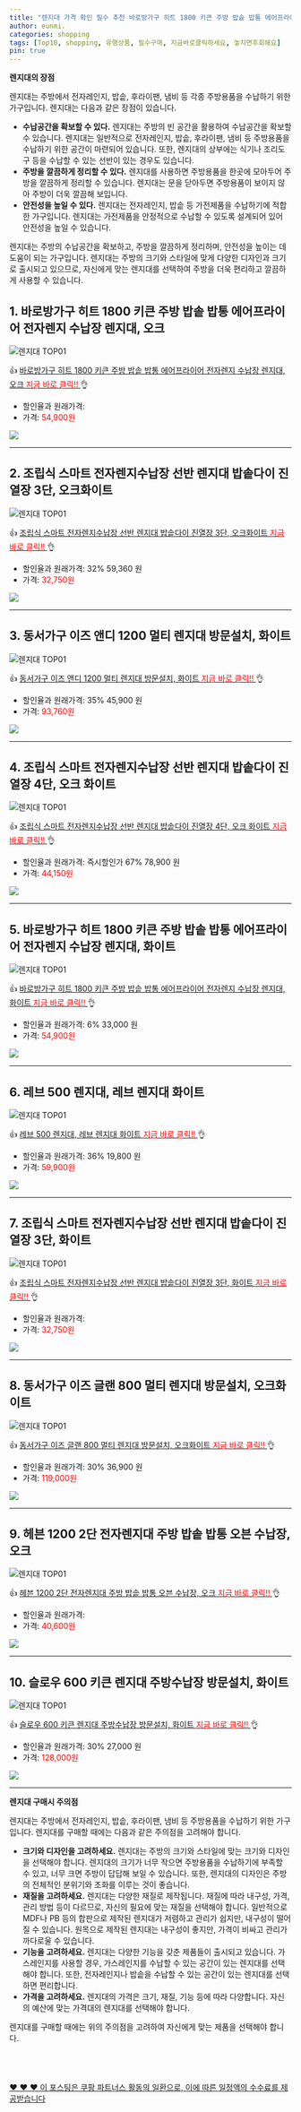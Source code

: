 ```yaml
---
title: "렌지대 가격 확인 필수 추천 바로방가구 히트 1800 키큰 주방 밥솥 밥통 에어프라이어 전자렌지 수납장 렌지대, 오크 비교 장점 구매가이드"
author: eunmi.
categories: shopping
tags: [Top10, shopping, 유행상품, 필수구매, 지금바로클릭하세요, 놓치면후회해요]
pin: true
---
```

**렌지대의 장점**

렌지대는 주방에서 전자레인지, 밥솥, 후라이팬, 냄비 등 각종 주방용품을 수납하기 위한 가구입니다. 렌지대는 다음과 같은 장점이 있습니다.

* **수납공간을 확보할 수 있다.** 렌지대는 주방의 빈 공간을 활용하여 수납공간을 확보할 수 있습니다. 렌지대는 일반적으로 전자레인지, 밥솥, 후라이팬, 냄비 등 주방용품을 수납하기 위한 공간이 마련되어 있습니다. 또한, 렌지대의 상부에는 식기나 조리도구 등을 수납할 수 있는 선반이 있는 경우도 있습니다.
* **주방을 깔끔하게 정리할 수 있다.** 렌지대를 사용하면 주방용품을 한곳에 모아두어 주방을 깔끔하게 정리할 수 있습니다. 렌지대는 문을 닫아두면 주방용품이 보이지 않아 주방이 더욱 깔끔해 보입니다.
* **안전성을 높일 수 있다.** 렌지대는 전자레인지, 밥솥 등 가전제품을 수납하기에 적합한 가구입니다. 렌지대는 가전제품을 안정적으로 수납할 수 있도록 설계되어 있어 안전성을 높일 수 있습니다.

렌지대는 주방의 수납공간을 확보하고, 주방을 깔끔하게 정리하며, 안전성을 높이는 데 도움이 되는 가구입니다. 렌지대는 주방의 크기와 스타일에 맞게 다양한 디자인과 크기로 출시되고 있으므로, 자신에게 맞는 렌지대를 선택하여 주방을 더욱 편리하고 깔끔하게 사용할 수 있습니다.

   

## 1. 바로방가구 히트 1800 키큰 주방 밥솥 밥통 에어프라이어 전자렌지 수납장 렌지대, 오크

![렌지대 TOP01](https://thumbnail6.coupangcdn.com/thumbnails/remote/230x230ex/image/vendor_inventory/ef2c/fe96408d0f4596871727a67be0160c76240333a3d5ccdf9a25dfb380d43b.jpg)


👍 [바로방가구 히트 1800 키큰 주방 밥솥 밥통 에어프라이어 전자렌지 수납장 렌지대, 오크 <font color=red> 지금 바로 클릭!! </font> ](https://link.coupang.com/re/AFFSDP?lptag=AF3617701&subid=GithubCoopas&pageKey=6979248&traceid=V0-153&itemId=30932921&vendorItemId=81616378980) 👌 


- 할인율과 원래가격: 
- 가격: <span style='color:red'>54,900원</span>

[![](/discount_price.png)](https://link.coupang.com/re/AFFSDP?lptag=AF3617701&subid=GithubCoopas&pageKey=6979248&traceid=V0-153&itemId=30932921&vendorItemId=81616378980)

---


   

## 2. 조립식 스마트 전자렌지수납장 선반 렌지대 밥솥다이 진열장 3단, 오크화이트

![렌지대 TOP01](https://thumbnail7.coupangcdn.com/thumbnails/remote/230x230ex/image/retail/images/2366213266604199-4d9dbdd5-0adb-43de-b001-ff796439e2c6.jpg)


👍 [조립식 스마트 전자렌지수납장 선반 렌지대 밥솥다이 진열장 3단, 오크화이트 <font color=red> 지금 바로 클릭!! </font> ](https://link.coupang.com/re/AFFSDP?lptag=AF3617701&subid=GithubCoopas&pageKey=5347846458&traceid=V0-153&itemId=7857314729&vendorItemId=75146972711) 👌 


- 할인율과 원래가격: 32%  59,360   원
- 가격: <span style='color:red'>32,750원</span>

[![](/discount_price.png)](https://link.coupang.com/re/AFFSDP?lptag=AF3617701&subid=GithubCoopas&pageKey=5347846458&traceid=V0-153&itemId=7857314729&vendorItemId=75146972711)

---


   

## 3. 동서가구 이즈 앤디 1200 멀티 렌지대 방문설치, 화이트

![렌지대 TOP01](https://thumbnail7.coupangcdn.com/thumbnails/remote/230x230ex/image/rs_quotation_api/mqu5ndrk/7688fe65cd7840b2af40d5a1206cbcef.jpg)


👍 [동서가구 이즈 앤디 1200 멀티 렌지대 방문설치, 화이트 <font color=red> 지금 바로 클릭!! </font> ](https://link.coupang.com/re/AFFSDP?lptag=AF3617701&subid=GithubCoopas&pageKey=7188351101&traceid=V0-153&itemId=18143714163&vendorItemId=85294126826) 👌 


- 할인율과 원래가격: 35%  45,900   원
- 가격: <span style='color:red'>93,760원</span>

[![](/discount_price.png)](https://link.coupang.com/re/AFFSDP?lptag=AF3617701&subid=GithubCoopas&pageKey=7188351101&traceid=V0-153&itemId=18143714163&vendorItemId=85294126826)

---


   

## 4. 조립식 스마트 전자렌지수납장 선반 렌지대 밥솥다이 진열장 4단, 오크 화이트

![렌지대 TOP01](https://thumbnail9.coupangcdn.com/thumbnails/remote/230x230ex/image/retail/images/2970580056187731-c7808548-b6b8-47a7-8ff9-f7687f4efeba.jpg)


👍 [조립식 스마트 전자렌지수납장 선반 렌지대 밥솥다이 진열장 4단, 오크 화이트 <font color=red> 지금 바로 클릭!! </font> ](https://link.coupang.com/re/AFFSDP?lptag=AF3617701&subid=GithubCoopas&pageKey=5347846458&traceid=V0-153&itemId=7857314507&vendorItemId=75146972516) 👌 


- 할인율과 원래가격: 즉시할인가 67%  78,900   원
- 가격: <span style='color:red'>44,150원</span>

[![](/discount_price.png)](https://link.coupang.com/re/AFFSDP?lptag=AF3617701&subid=GithubCoopas&pageKey=5347846458&traceid=V0-153&itemId=7857314507&vendorItemId=75146972516)

---


   

## 5. 바로방가구 히트 1800 키큰 주방 밥솥 밥통 에어프라이어 전자렌지 수납장 렌지대, 화이트

![렌지대 TOP01](https://thumbnail6.coupangcdn.com/thumbnails/remote/230x230ex/image/vendor_inventory/21a7/0f4f0543a3773c34d75e06a092d4802b0bc23ebf811453e698301e0d9f3b.jpg)


👍 [바로방가구 히트 1800 키큰 주방 밥솥 밥통 에어프라이어 전자렌지 수납장 렌지대, 화이트 <font color=red> 지금 바로 클릭!! </font> ](https://link.coupang.com/re/AFFSDP?lptag=AF3617701&subid=GithubCoopas&pageKey=6979248&traceid=V0-153&itemId=30932918&vendorItemId=81616378965) 👌 


- 할인율과 원래가격: 6%  33,000   원
- 가격: <span style='color:red'>54,900원</span>

[![](/discount_price.png)](https://link.coupang.com/re/AFFSDP?lptag=AF3617701&subid=GithubCoopas&pageKey=6979248&traceid=V0-153&itemId=30932918&vendorItemId=81616378965)

---


   

## 6. 레브 500 렌지대, 레브 렌지대 화이트

![렌지대 TOP01](https://thumbnail10.coupangcdn.com/thumbnails/remote/230x230ex/image/vendor_inventory/0d5e/5c4e2a9a615928f777c5ed387e2c3a42b1da6d80882fc3886378a047bbb7.jpg)


👍 [레브 500 렌지대, 레브 렌지대 화이트 <font color=red> 지금 바로 클릭!! </font> ](https://link.coupang.com/re/AFFSDP?lptag=AF3617701&subid=GithubCoopas&pageKey=6587003410&traceid=V0-153&itemId=14847207589&vendorItemId=82597563767) 👌 


- 할인율과 원래가격: 36%  19,800   원
- 가격: <span style='color:red'>59,900원</span>

[![](/discount_price.png)](https://link.coupang.com/re/AFFSDP?lptag=AF3617701&subid=GithubCoopas&pageKey=6587003410&traceid=V0-153&itemId=14847207589&vendorItemId=82597563767)

---


   

## 7. 조립식 스마트 전자렌지수납장 선반 렌지대 밥솥다이 진열장 3단, 화이트

![렌지대 TOP01](https://thumbnail7.coupangcdn.com/thumbnails/remote/230x230ex/image/retail/images/1409285491787016-c4e25f9d-759e-4bb9-832d-95fd2cfdbd79.jpg)


👍 [조립식 스마트 전자렌지수납장 선반 렌지대 밥솥다이 진열장 3단, 화이트 <font color=red> 지금 바로 클릭!! </font> ](https://link.coupang.com/re/AFFSDP?lptag=AF3617701&subid=GithubCoopas&pageKey=5347846458&traceid=V0-153&itemId=7857314710&vendorItemId=75146972666) 👌 


- 할인율과 원래가격: 
- 가격: <span style='color:red'>32,750원</span>

[![](/discount_price.png)](https://link.coupang.com/re/AFFSDP?lptag=AF3617701&subid=GithubCoopas&pageKey=5347846458&traceid=V0-153&itemId=7857314710&vendorItemId=75146972666)

---


   

## 8. 동서가구 이즈 글랜 800 멀티 렌지대 방문설치, 오크화이트

![렌지대 TOP01](https://thumbnail10.coupangcdn.com/thumbnails/remote/230x230ex/image/rs_quotation_api/f2opqfhn/eee1fba9add748c999b4461263eab88f.jpg)


👍 [동서가구 이즈 글랜 800 멀티 렌지대 방문설치, 오크화이트 <font color=red> 지금 바로 클릭!! </font> ](https://link.coupang.com/re/AFFSDP?lptag=AF3617701&subid=GithubCoopas&pageKey=7188350310&traceid=V0-153&itemId=18143710296&vendorItemId=85294123292) 👌 


- 할인율과 원래가격: 30%  36,900   원
- 가격: <span style='color:red'>119,000원</span>

[![](/discount_price.png)](https://link.coupang.com/re/AFFSDP?lptag=AF3617701&subid=GithubCoopas&pageKey=7188350310&traceid=V0-153&itemId=18143710296&vendorItemId=85294123292)

---


   

## 9. 헤븐 1200 2단 전자렌지대 주방 밥솥 밥통 오븐 수납장, 오크

![렌지대 TOP01](https://thumbnail6.coupangcdn.com/thumbnails/remote/230x230ex/image/vendor_inventory/6246/fd8082c315856d9df52614edc3f75af9776494ed721cdadde47ad2578ffc.jpg)


👍 [헤븐 1200 2단 전자렌지대 주방 밥솥 밥통 오븐 수납장, 오크 <font color=red> 지금 바로 클릭!! </font> ](https://link.coupang.com/re/AFFSDP?lptag=AF3617701&subid=GithubCoopas&pageKey=222549996&traceid=V0-153&itemId=697760389&vendorItemId=4782201035) 👌 


- 할인율과 원래가격: 
- 가격: <span style='color:red'>40,600원</span>

[![](/discount_price.png)](https://link.coupang.com/re/AFFSDP?lptag=AF3617701&subid=GithubCoopas&pageKey=222549996&traceid=V0-153&itemId=697760389&vendorItemId=4782201035)

---


   

## 10. 슬로우 600 키큰 렌지대 주방수납장 방문설치, 화이트

![렌지대 TOP01](https://thumbnail6.coupangcdn.com/thumbnails/remote/230x230ex/image/rs_quotation_api/k7cgse7z/6a03bfd9a35947648257bfea116b5963.jpg)


👍 [슬로우 600 키큰 렌지대 주방수납장 방문설치, 화이트 <font color=red> 지금 바로 클릭!! </font> ](https://link.coupang.com/re/AFFSDP?lptag=AF3617701&subid=GithubCoopas&pageKey=7235098803&traceid=V0-153&itemId=18368900680&vendorItemId=85512465748) 👌 


- 할인율과 원래가격: 30%  27,000   원
- 가격: <span style='color:red'>128,000원</span>

[![](/discount_price.png)](https://link.coupang.com/re/AFFSDP?lptag=AF3617701&subid=GithubCoopas&pageKey=7235098803&traceid=V0-153&itemId=18368900680&vendorItemId=85512465748)

---
**렌지대 구매시 주의점**

렌지대는 주방에서 전자레인지, 밥솥, 후라이팬, 냄비 등 주방용품을 수납하기 위한 가구입니다. 렌지대를 구매할 때에는 다음과 같은 주의점을 고려해야 합니다.

* **크기와 디자인을 고려하세요.** 렌지대는 주방의 크기와 스타일에 맞는 크기와 디자인을 선택해야 합니다. 렌지대의 크기가 너무 작으면 주방용품을 수납하기에 부족할 수 있고, 너무 크면 주방이 답답해 보일 수 있습니다. 또한, 렌지대의 디자인은 주방의 전체적인 분위기와 조화를 이루는 것이 좋습니다.
* **재질을 고려하세요.** 렌지대는 다양한 재질로 제작됩니다. 재질에 따라 내구성, 가격, 관리 방법 등이 다르므로, 자신의 필요에 맞는 재질을 선택해야 합니다. 일반적으로 MDF나 PB 등의 합판으로 제작된 렌지대가 저렴하고 관리가 쉽지만, 내구성이 떨어질 수 있습니다. 원목으로 제작된 렌지대는 내구성이 좋지만, 가격이 비싸고 관리가 까다로울 수 있습니다.
* **기능을 고려하세요.** 렌지대는 다양한 기능을 갖춘 제품들이 출시되고 있습니다. 가스레인지를 사용할 경우, 가스레인지를 수납할 수 있는 공간이 있는 렌지대를 선택해야 합니다. 또한, 전자레인지나 밥솥을 수납할 수 있는 공간이 있는 렌지대를 선택하면 편리합니다.
* **가격을 고려하세요.** 렌지대의 가격은 크기, 재질, 기능 등에 따라 다양합니다. 자신의 예산에 맞는 가격대의 렌지대를 선택해야 합니다.

렌지대를 구매할 때에는 위의 주의점을 고려하여 자신에게 맞는 제품을 선택해야 합니다.<br><br><br><br><br> [ ❤ ❤ ❤ 이 포스팅은 쿠팡 파트너스 활동의 일환으로, 이에 따른 일정액의 수수료를 제공받습니다](https://link.coupang.com/a/bcEFyh)
